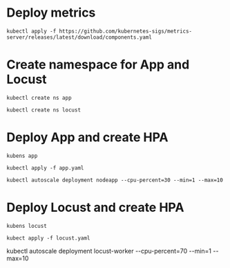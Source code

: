 # Deploy metrics
```
kubectl apply -f https://github.com/kubernetes-sigs/metrics-server/releases/latest/download/components.yaml
```
# Create namespace for App and Locust
```
kubectl create ns app
```
```
kubectl create ns locust
```

# Deploy App and create HPA
```
kubens app
```
```
kubectl apply -f app.yaml
```
```
kubectl autoscale deployment nodeapp --cpu-percent=30 --min=1 --max=10
```

# Deploy Locust and create HPA
```
kubens locust
```
```
kubect apply -f locust.yaml
```
kubectl autoscale deployment locust-worker --cpu-percent=70 --min=1 --max=10
```
